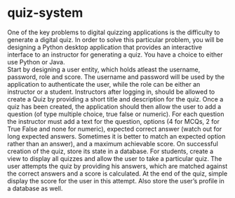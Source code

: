 # quiz-system

One of the key problems to digital quizzing applications is the difficulty to generate a digital quiz. In order to solve this particular problem, you will be designing a Python desktop application that provides an interactive interface to an instructor for generating a quiz. You have a choice to either use Python or Java.  
Start by designing a user entity, which holds atleast the username, password, role and score. The username and password will be used by the application to authenticate the user, while the role can be either an instructor or a student.
Instructors after logging in, should be allowed to create a Quiz by providing a short title and description for the quiz. Once a quiz has been created, the application should then allow the user to add a question (of type multiple choice, true false or numeric). For each question the instructor must add a text for the question, options (4 for MCQs, 2 for True False and none for numeric), expected correct answer (watch out for long expected answers. Sometimes it is better to match an expected option rather than an answer), and a maximum achievable score. On successful creation of the quiz, store its state in a database. 
For students, create a view to display all quizzes and allow the user to take a particular quiz. The user attempts the quiz by providing his answers, which are matched against the correct answers and a score is calculated. At the end of the quiz, simple display the score for the user in this attempt. Also store the user’s profile in a database as well. 
